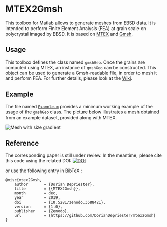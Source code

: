 # MTEX2Gmsh
This toolbox for Matlab allows to generate meshes from EBSD data. It is intended to perform Finite Element Analysis (FEA) at grain scale on polycrystal imaged by EBSD. It is based on [MTEX](http://mtex-toolbox.github.io/) and [Gmsh](http://gmsh.info/).

## Usage
This toolbox defines the class named `gmshGeo`. Once the grains are computed using MTEX, an instance of `gmshGeo` can be constructed. This object can be used to generate a Gmsh-readable file, in order to mesh it and perform FEA. For further details, please look at the [Wiki](https://github.com/DorianDepriester/mtex2Gmsh/wiki).

## Example
The file named [`Example.m`](https://github.com/DorianDepriester/mtex2Gmsh/blob/master/Example.m) provides a minimum working example of the usage of the `gmshGeo` class. The picture below illustrates a mesh obtained from an example dataset, provided along with MTEX.

![Mesh with size gradient](https://user-images.githubusercontent.com/7643875/57290884-a1abd180-70be-11e9-8383-8675d1221f93.png)


## Reference
The corresponding paper is still under review. In the meantime, please cite this code using the related DOI:
[![DOI](https://zenodo.org/badge/137471547.svg)](https://zenodo.org/badge/latestdoi/137471547)

or use the following entry in BibTeX :
```
@misc{mtex2Gmsh,
    author       = {Dorian Depriester},
    title        = {{MTEX2Gmsh}},
    month        = dec,
    year         = 2019,
    doi          = {10.5281/zenodo.3588421},
    version      = {1.0},
    publisher    = {Zenodo},
    url          = {https://github.com/DorianDepriester/mtex2Gmsh}
}
```
